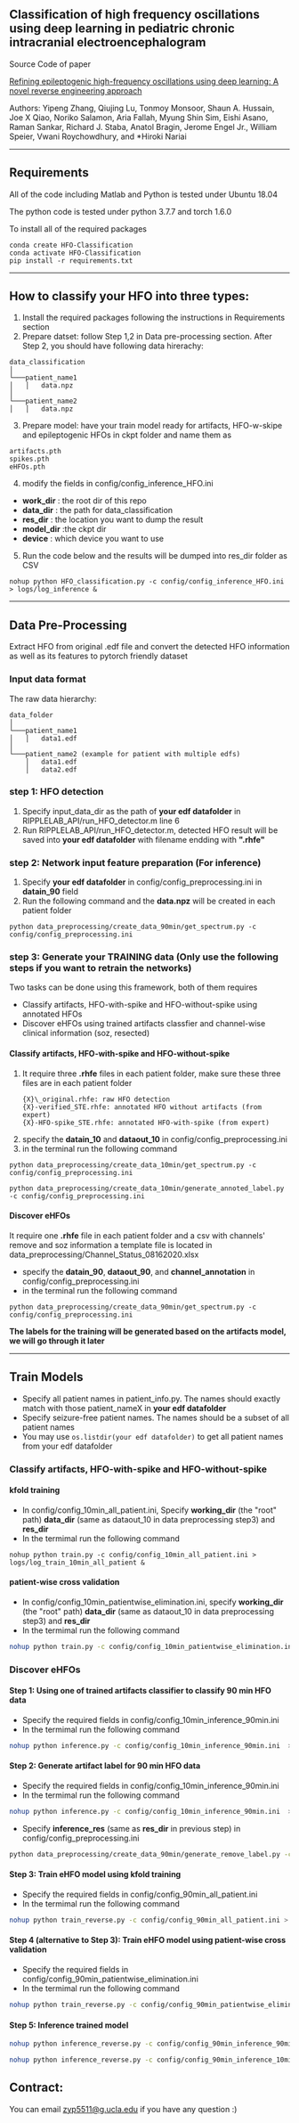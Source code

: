 ## Classification of high frequency oscillations using deep learning in pediatric chronic intracranial electroencephalogram

Source Code of paper

[Refining epileptogenic high-frequency oscillations using deep learning: A novel reverse engineering approach](https://academic.oup.com/braincomms/article/4/1/fcab267/6420212)

Authors: Yipeng Zhang, Qiujing Lu, Tonmoy Monsoor, Shaun A. Hussain, Joe X Qiao, Noriko Salamon, Aria Fallah, Myung Shin Sim, Eishi Asano, Raman Sankar, Richard J. Staba, Anatol Bragin, Jerome Engel Jr., William Speier, Vwani Roychowdhury, and \*Hiroki Nariai

---

## Requirements

All of the code including Matlab and Python is tested under Ubuntu 18.04

The python code is tested under python 3.7.7 and torch 1.6.0

To install all of the required packages

```
conda create HFO-Classification
conda activate HFO-Classification
pip install -r requirements.txt
```

---

## How to classify your HFO into three types:

1.  Install the required packages following the instructions in Requirements section
2.  Prepare datset: follow Step 1,2 in Data pre-processing section. After Step 2, you should have following data hirerachy:

```
data_classification
│
└───patient_name1
│   │   data.npz
│
└───patient_name2
│   │   data.npz
```

3.  Prepare model: have your train model ready for artifacts, HFO-w-skipe and epileptogenic HFOs in ckpt folder and name them as

```
artifacts.pth
spikes.pth
eHFOs.pth
```

4. modify the fields in config/config_inference_HFO.ini

- **work_dir** : the root dir of this repo
- **data_dir** : the path for data_classification
- **res_dir** : the location you want to dump the result
- **model_dir** :the ckpt dir
- **device** : which device you want to use

5. Run the code below and the results will be dumped into res_dir folder as CSV

```
nohup python HFO_classification.py -c config/config_inference_HFO.ini > logs/log_inference &
```

---

## Data Pre-Processing

Extract HFO from original .edf file and convert the detected HFO information as well as its features to pytorch friendly dataset

### Input data format

The raw data hierarchy:

```
data_folder
│
└───patient_name1
│   │   data1.edf
│
└───patient_name2 (example for patient with multiple edfs)
    │   data1.edf
    │   data2.edf
```

### step 1: HFO detection

1.  Specify input_data_dir as the path of **your edf datafolder** in RIPPLELAB_API/run_HFO_detector.m line 6
2.  Run RIPPLELAB_API/run_HFO_detector.m, detected HFO result will be saved into **your edf datafolder** with filename endding with **".rhfe"**

### step 2: Network input feature preparation (For inference)

1. Specify **your edf datafolder** in config/config_preprocessing.ini in **datain_90** field
2. Run the following command and the **data.npz** will be created in each patient folder

```
python data_preprocessing/create_data_90min/get_spectrum.py -c config/config_preprocessing.ini
```

### step 3: Generate your TRAINING data (Only use the following steps if you want to retrain the networks)

Two tasks can be done using this framework, both of them requires

- Classify artifacts, HFO-with-spike and HFO-without-spike using annotated HFOs
- Discover eHFOs using trained artifacts classfier and channel-wise clinical information (soz, resected)

#### Classify artifacts, HFO-with-spike and HFO-without-spike

1. It require three **.rhfe** files in each patient folder, make sure these three files are in each patient folder
   ```
   {X}\_original.rhfe: raw HFO detection
   {X}-verified_STE.rhfe: annotated HFO without artifacts (from expert)
   {X}-HFO-spike_STE.rhfe: annotated HFO-with-spike (from expert)
   ```
2. specify the **datain_10** and **dataout_10** in config/config_preprocessing.ini
3. in the terminal run the following command

```
python data_preprocessing/create_data_10min/get_spectrum.py -c config/config_preprocessing.ini
```

```
python data_preprocessing/create_data_10min/generate_annoted_label.py -c config/config_preprocessing.ini
```

#### Discover eHFOs

It require one **.rhfe** file in each patient folder and a csv with channels' remove and soz information
a template file is located in data_preprocessing/Channel_Status_08162020.xlsx

- specify the **datain_90**, **dataout_90**, and **channel_annotation** in config/config_preprocessing.ini
- in the terminal run the following command

```
python data_preprocessing/create_data_90min/get_spectrum.py -c config/config_preprocessing.ini
```

**The labels for the training will be generated based on the artifacts model, we will go through it later**

---

## Train Models

- Specify all patient names in patient_info.py. The names should exactly match with those patient_nameX in **your edf datafolder**
- Specify seizure-free patient names. The names should be a subset of all patient names
- You may use `os.listdir(your edf datafolder)` to get all patient names from your edf datafolder

### Classify artifacts, HFO-with-spike and HFO-without-spike

#### kfold training

- In config/config_10min_all_patient.ini, Specify **working_dir** (the "root" path) **data_dir** (same as dataout_10 in data preprocessing step3) and **res_dir**
- In the termimal run the following command

```
nohup python train.py -c config/config_10min_all_patient.ini > logs/log_train_10min_all_patient &
```

#### patient-wise cross validation

- In config/config_10min_patientwise_elimination.ini, specify **working_dir** (the "root" path) **data_dir** (same as dataout_10 in data preprocessing step3) and **res_dir**
- In the termimal run the following command

```bash
nohup python train.py -c config/config_10min_patientwise_elimination.ini > logs/log_train_10min_patientwise_elimination &
```

### Discover eHFOs

#### Step 1: Using one of trained artifacts classifier to classify 90 min HFO data

- Specify the required fields in config/config_10min_inference_90min.ini
- In the termimal run the following command

```bash
nohup python inference.py -c config/config_10min_inference_90min.ini  > logs/log_10min_inference_90min &
```

#### Step 2: Generate artifact label for 90 min HFO data

- Specify the required fields in config/config_10min_inference_90min.ini
- In the termimal run the following command

```bash
nohup python inference.py -c config/config_10min_inference_90min.ini  > logs/log_10min_inference_90min &
```

- Specify **inference_res** (same as **res_dir** in previous step) in config/config_preprocessing.ini

```bash
python data_preprocessing/create_data_90min/generate_remove_label.py -c config/config_preprocessing.ini
```

#### Step 3: Train eHFO model using kfold training

- Specify the required fields in config/config_90min_all_patient.ini
- In the termimal run the following command

```bash
nohup python train_reverse.py -c config/config_90min_all_patient.ini > logs/log_train_reverse_all_patients &
```

#### Step 4 (alternative to Step 3): Train eHFO model using patient-wise cross validation

- Specify the required fields in config/config_90min_patientwise_elimination.ini
- In the termimal run the following command

```bash
nohup python train_reverse.py -c config/config_90min_patientwise_elimination.ini > logs/log_train_90min_patientwise_elimination &
```

#### Step 5: Inference trained model

```bash
nohup python inference_reverse.py -c config/config_90min_inference_90min.ini > logs/log_90min_inference_90min &
```

```bash
nohup python inference_reverse.py -c config/config_90min_inference_10min.ini > logs/log_90min_inference_10min &
```

## Contract:
You can email zyp5511@g.ucla.edu if you have any question :)
